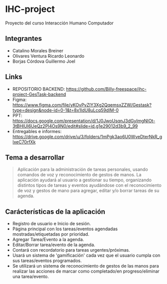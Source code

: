 # IHC-project
Proyecto del curso Interacción Humano Computador

## Integrantes
- Catalino Morales Breiner
- Olivares Ventura Ricardo Leonardo
- Borjas Córdova Guillermo Joel

## Links
- REPOSITORIO BACKEND:
https://github.com/Billy-freespace/ihc-project-GesTask-backend
- Figma: 
https://www.figma.com/file/yKOvPvZlY3Xg2QqemsxZZW/Gestask?type=design&node-id=0-1&t=8x1ldU8uLcq59dIM-0
- PPT:
https://docs.google.com/presentation/d/1J0JwoUsqnJ3dGyImgNIOt-3tBHlUI6UeQz2Pl4Os9N0/edit#slide=id.g1e29012d3b9_2_99
- Entregables e informes:
https://drive.google.com/drive/u/3/folders/1mPgk3ao6U0WveDterNkR_glxeC70rfXk

## Tema a desarrollar
> Aplicación para la administración de tareas personales, usando comandos de voz y 
> reconocimiento de gestos de manos.
> La aplicación ayudará al usuario a gestionar su tiempo, organizando distintos
> tipos de tareas y eventos ayudándose con el reconocimiento de voz y gestos de 
> mano para agregar, editar y/o borrar tareas de su agenda.

## Carácterísticas de la aplicación
- Registro de usuario e Inicio de sesión.
- Página principal con los tareas/eventos agendadas mostradas/etiquetadas por prioridad.
- Agregar Tarea/Evento a la agenda.
- Editar/Borrar tarea/evento de la agenda.
- Contará con recordatorio para tareas urgentes/próximas.
- Usará un sistema de 'gamificación' cada vez que el usuario cumpla con sus tareas/eventos programados.
- Se utilizará un sistema de reconocimiento de gestos de las manos para realizar las acciones de marcar como completado/en progreso/eliminar una tarea/evento.
